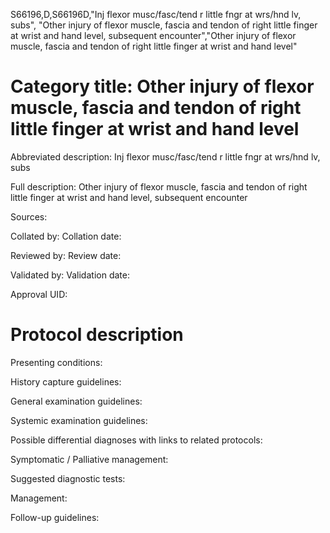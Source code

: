 S66196,D,S66196D,"Inj flexor musc/fasc/tend r little fngr at wrs/hnd lv, subs", "Other injury of flexor muscle, fascia and tendon of right little finger at wrist and hand level, subsequent encounter","Other injury of flexor muscle, fascia and tendon of right little finger at wrist and hand level"
# Category title: Other injury of flexor muscle, fascia and tendon of right little finger at wrist and hand level

Abbreviated description: Inj flexor musc/fasc/tend r little fngr at wrs/hnd lv, subs

Full description: Other injury of flexor muscle, fascia and tendon of right little finger at wrist and hand level, subsequent encounter

Sources:

Collated by:
Collation date:

Reviewed by:
Review date:

Validated by:
Validation date:

Approval UID:

# Protocol description

Presenting conditions:

History capture guidelines:

General examination guidelines:

Systemic examination guidelines:

Possible differential diagnoses with links to related protocols:

Symptomatic / Palliative management:

Suggested diagnostic tests:

Management:

Follow-up guidelines:
